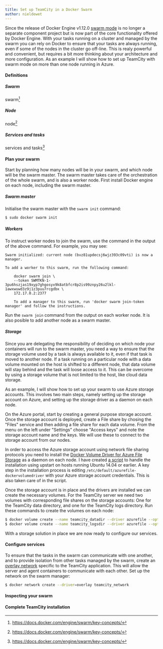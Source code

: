 ```yaml
---
title: Set up TeamCity in a Docker Swarm
author: nieldewet
---
```


Since the release of Docker Engine v1.12.0 [swarm mode](https://docs.docker.com/engine/swarm/) is no longer a separate component project but is now part of the core functionality offered by Docker Engine. With your tasks running on a cluster and managed by the swarm you can rely on Docker to ensure that your tasks are always running, even if some of the nodes in the cluster go off-line. This is realy powerful and convenient, but requires a bit more thinking about your architecture and more configuration. As an example I will show how to set up TeamCity with swarm mode on more than one node running in Azure.<!--more-->

<!--
[TeamCity](https://www.jetbrains.com/teamcity/)
[Docker Hub](https://hub.docker.com/u/jetbrains/)
[swarm mode](https://docs.docker.com/engine/swarm/)
-->

<!--
    TODO : Figure out Azure setup, including load balancing[sic].
-->

#### Definitions

##### Swarm
swarm[^swarm]

##### Node
node[^swarm]

##### Services and tasks
services and tasks[^swarm]

#### Plan your swarm
<!--
1. Master: `swarm init`
2. Work nodes: Docker eng, network connection to master
3. Storage
-->
Start by planning how many nodes will be in your swarm, and which node will be the swarm master. The swarm master takes care of the orchestration of the whole swarm, and is also a worker node. First install Docker engine on each node, including the swarm master. 

##### Swarm master
Initialise the swarm master with the `swarm init` command:

``` bash
$ sudo docker swarm init
```

##### Workers
To instruct worker nodes to join the swarm, use the command in the output of the above command. For example, you may see:

``` text
Swarm initialized: current node (bvz81updecsj6wjz393c09vti) is now a manager.

To add a worker to this swarm, run the following command:

    docker swarm join \
    --token SWMTKN-1-3pu6hszjas19xyp7ghgosyx9k8atbfcr8p2is99znpy26u2lkl-1awxwuwd3z9j1z3puu7rcgdbx \
    172.17.0.2:2377

    To add a manager to this swarm, run 'docker swarm join-token manager' and follow the instructions.
```

Run the `swarm join` command from the output on each worker node. It is also posible to add another node as a swarm master.

##### Storage
<!--
Q: How to assign cloud data volume to replicated services?
a) Multiple file shares on the storage account?
b) Using randon volume names for replicated services?
c) A combination of the above?
-->
Since you are delegating the responsibility of deciding on which node your containers will run to the swarm master, you need a way to ensure that the storage volume used by a task is always available to it, even if that task is moved to another node. If a task running on a particular node with a data volume mounted on the host is shifted to a different node, that data volume will stay behind and the task will loose access to it. This can be overcome by using a storage volume that is not limited to the host, like cloud data storage.

As an example, I will show how to set up your swarm to use Azure storage accounts. This involves two main steps, namely setting up the storage account on Azure, and setting up the storage driver as a daemon on each node.

On the Azure portal, start by creating a general purpose storage account. Once the storage account is deployed, create a File share by chosing the "Files" service and then adding a file share for each data volume. From the menu on the left under "Settings" choose "Access keys" and note the storage account name and the keys. We will use these to connect to the storage account from our nodes.

In order to access the Azure storage account using network file sharing protocols you need to install the [Docker Volume Driver for Azure File Storage](https://github.com/Azure/azurefile-dockervolumedriver) as a daemon on each node. I have created [a script](https://gist.github.com/nieldw/df5b672ffd70a88c341be24660d817e0) to handle the installation using upstart on hosts running Ubuntu 14.04 or earlier. A key step in the installation process is editing `/etc/default/azurefile-dockervolumedriver` with your Azure storage account credentials. This is also taken care of in the script. 

Once the storage account is in place and the drivers are installed we can create the necessary volumes. For the TeamCity server we need two volumes with corresponding file shares on the storage accounts: One for the TeamCity data directory, and one for the TeamCity logs directory. Run these commands to create the volumes on each node:

<!-- TODO : Is it necessary to run this on each node? -->
``` bash
$ docker volume create --name teamcity_datadir --driver azurefile --opt share=teamcityswarmdatadir
$ docker volume create --name teamcity_logsdir --driver azurefile --opt share=teamcityswarmlogs
```

<!-- TODO : Volumes for agents -->

With a storage solution in place we are now ready to configure our services.

#### Configure services
<!--
1. Overlay network
2. TeamCity server
3. TeamCity agent with Docker support
-->
To ensure that the tasks in the swarm can communicate with one another, and to provide isolation from other tasks managed by the swarm, create an [overlay network](https://docs.docker.com/engine/swarm/networking/) specific to the TeamCity application. This will allow the server and agent containers to communicate with each other. Set up the network on the swarm manager:

``` bash
$ docker network create --driver=overlay teamcity_network
```

#### Inspecting your swarm

#### Complete TeamCity installation
<!--
1. SQL DB
2. JDBC Driver upload
-->

<!-- Footnote definitions -->
<!-- TODO : Be consistent: Inline links, or footnotes -->
[^swarm]: https://docs.docker.com/engine/swarm/key-concepts/
